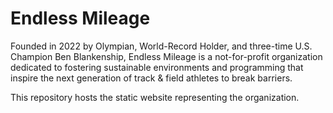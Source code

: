 
# Endless Mileage

Founded in 2022 by Olympian, World-Record Holder, and three-time U.S. Champion Ben Blankenship, Endless Mileage is a not-for-profit organization dedicated to fostering sustainable environments and programming that inspire the next generation of track & field athletes to break barriers.

This repository hosts the static website representing the organization.

